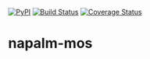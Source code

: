 [![PyPI](https://img.shields.io/pypi/v/napalm-mos.svg)](https://pypi.python.org/pypi/napalm-mos)
[![Build Status](https://travis-ci.org/napalm-automation-community/napalm-mos.svg?branch=master)](https://travis-ci.org/napalm-automation-community/napalm-mos)
[![Coverage Status](https://coveralls.io/repos/github/napalm-automation-community/napalm-mos/badge.svg?branch=master)](https://coveralls.io/github/napalm-automation-community/napalm-mos)


# napalm-mos
